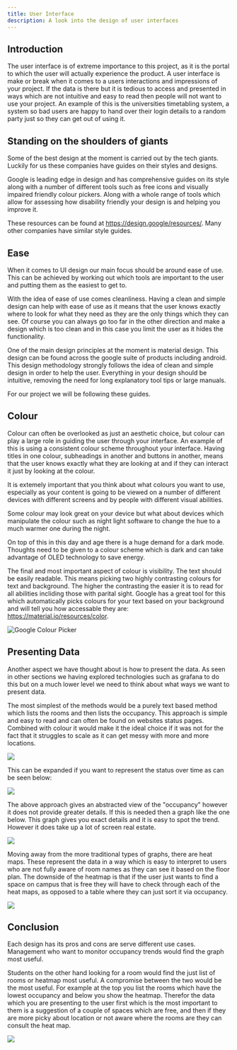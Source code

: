 ```yaml
---
title: User Interface
description: A look into the design of user interfaces
---
```

## Introduction

The user interface is of extreme importance to this project, as it is the portal to which the user will actually experience the product. A user interface is make or break when it comes to a users interactions and impressions of your project. If the data is there but it is tedious to access and presented in ways which are not intuitive and easy to read then people will not want to use your project. An example of this is the universities timetabling system, a system so bad users are happy to hand over their login details to a random party just so they can get out of using it.

## Standing on the shoulders of giants

Some of the best design at the moment is carried out by the tech giants. Luckily for us these companies have guides on their styles and designs.

Google is leading edge in design and has comprehensive guides on its style along with a number of different tools such as free icons and visually impaired friendly colour pickers. Along with a whole range of tools which allow for assessing how disability friendly your design is and helping you improve it. 

These resources can be found at https://design.google/resources/. Many other companies have similar style guides.

## Ease

When it comes to UI design our main focus should be around ease of use. This can be achieved by working out which tools are important to the user and putting them as the easiest to get to.

With the idea of ease of use comes cleanliness. Having a clean and simple design can help with ease of use as it means that the user knows exactly where to look for what they need as they are the only things which they can see. Of course you can always go too far in the other direction and make a design which is too clean and in this case you limit the user as it hides the functionality. 

One of the main design principles at the moment is material design. This design can be found across the google suite of products including android. This design methodology strongly follows the idea of clean and simple design in order to help the user. Everything in your design should be intuitive, removing the need for long explanatory tool tips or large manuals.

For our project we will be following these guides.

## Colour

Colour can often be overlooked as just an aesthetic choice, but colour can play a large role in guiding the user through your interface. An example of this is using a consistent colour scheme throughout your interface. Having titles in one colour, subheadings in another and buttons in another, means that the user knows exactly what they are looking at and if they can interact it just by looking at the colour.

It is extemely important that you think about what colours you want to use, especially as your content is going to be viewed on a number of different devices with different screens and by people with different visual abilities. 

Some colour may look great on your device but what about devices which manipulate the colour such as night light software to change the hue to a much warmer one during the night. 

On top of this in this day and age there is a huge demand for a dark mode. Thoughts need to be given to a colour scheme which is dark and can take advantage of OLED technology to save energy.

The final and most important aspect of colour is visibility. The text should be easily readable. This means picking two highly contrasting colours for text and background. The higher the contrasting the easier it is to read for all abilities incliding those with parital sight. Google has a great tool for this which automatically picks colours for your text based on your background and will tell you how accessable they are: https://material.io/resources/color.

![](/images/uploads/colour.PNG "Google Colour Picker")

## Presenting Data

Another aspect we have thought about is how to present the data. As seen in other sections we having explored technologies such as grafana to do this but on a much lower level we need to think about what ways we want to present data. 

The most simplest of the methods would be a purely text based method which lists the rooms and then lists the occupancy. This approach is simple and easy to read and can often be found on websites status pages. Combined with colour it would make it the ideal choice if it was not for the fact that it struggles to scale as it can get messy with more and more locations.

![](/images/uploads/reddit.PNG)

This can be expanded if you want to represent the status over time as can be seen below:

![](/images/uploads/reddit2.PNG)

The above approach gives an abstracted view of the "occupancy" however it does not provide greater details. If this is needed then a graph like the one below. This graph gives you exact details and it is easy to spot the trend. However it does take up a lot of screen real estate. 

![](/images/uploads/graphana.PNG)

Moving away from the more traditional types of graphs, there are heat maps. These represent the data in a way which is easy to interpret to users who are not fully aware of room names as they can see it based on the floor plan. The downside of the heatmap is that if the user just wants to find a space on campus that is free they will have to check through each of the heat maps, as opposed to a table where they can just sort it via occupancy.

![](/images/uploads/heatmap.png)

## Conclusion

Each design has its pros and cons are serve different use cases. Management who want to monitor occupancy trends would find the graph most useful. 

Students on the other hand looking for a room would find the just list of rooms or heatmap most useful. A compromise between the two would be the most useful. For example at the top you list the rooms which have the lowest occupancy and below you show the heatmap. Therefor the data which you are presenting to the user first which is the most important to them is a suggestion of a couple of spaces which are free, and then if they are more picky about location or not aware where the rooms are they can consult the heat map.

![](/images/uploads/phone.png)
